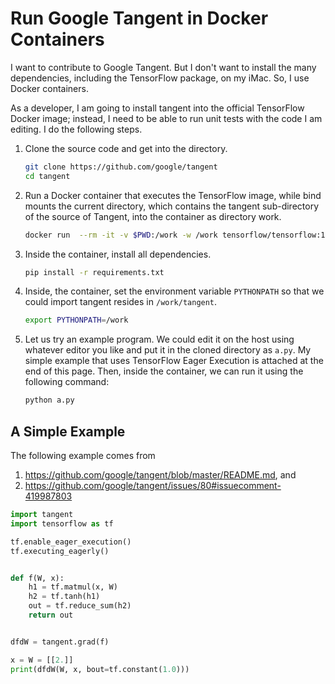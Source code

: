 # Run Google Tangent in Docker Containers

I want to contribute to Google Tangent. But I don't want to install the many dependencies, including the TensorFlow package, on my iMac. So, I use Docker containers.

As a developer, I am going to install tangent into the official TensorFlow Docker image; instead, I need to be able to run unit tests with the code I am editing. I do the following steps.

1. Clone the source code and get into the directory.
 
   ```bash
   git clone https://github.com/google/tangent
   cd tangent
   ```

1. Run a Docker container that executes the TensorFlow image, while bind mounts the current directory, which contains the tangent sub-directory of the source of Tangent, into the container as directory work.

   ```bash
   docker run  --rm -it -v $PWD:/work -w /work tensorflow/tensorflow:1.12.0 bash
   ```

1. Inside the container, install all dependencies.

   ```bash
   pip install -r requirements.txt
   ```

1. Inside, the container, set the environment variable `PYTHONPATH` so that we could import tangent resides in `/work/tangent`.

   ```bash
   export PYTHONPATH=/work
   ```

1. Let us try an example program. We could edit it on the host using whatever editor you like and put it in the cloned directory as `a.py`.  My simple example that uses TensorFlow Eager Execution is attached at the end of this page.  Then, inside the container, we can run it using the following command:

   ```bash
   python a.py
   ```

## A Simple Example

The following example comes from 

1. https://github.com/google/tangent/blob/master/README.md, and
1. https://github.com/google/tangent/issues/80#issuecomment-419987803

```python
import tangent
import tensorflow as tf

tf.enable_eager_execution()
tf.executing_eagerly()


def f(W, x):
    h1 = tf.matmul(x, W)
    h2 = tf.tanh(h1)
    out = tf.reduce_sum(h2)
    return out


dfdW = tangent.grad(f)

x = W = [[2.]]
print(dfdW(W, x, bout=tf.constant(1.0)))
```
